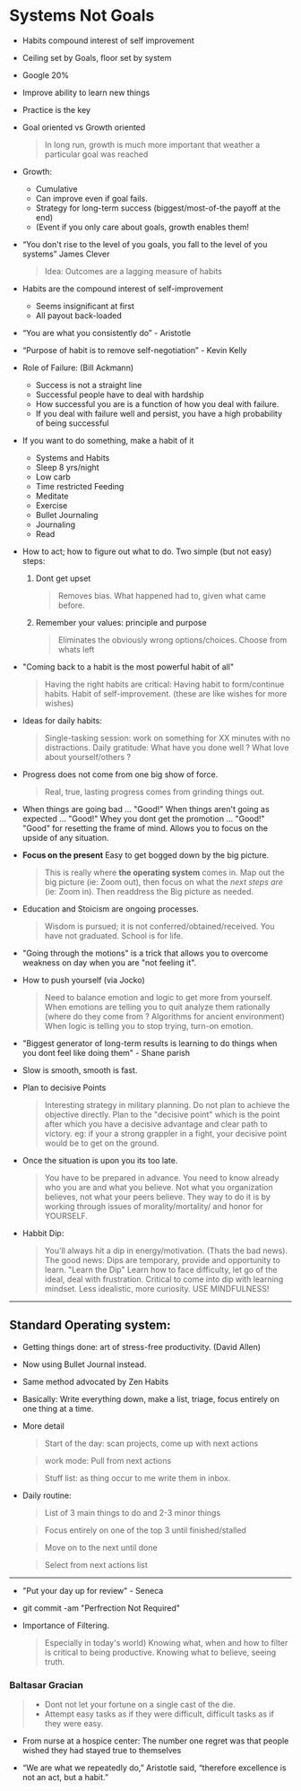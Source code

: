 
# Systems Not Goals

- Habits compound interest of self improvement

- Ceiling set by Goals, floor set by system

- Google 20%

- Improve ability to learn new things

- Practice is the key 

- Goal oriented vs Growth oriented 
  > In long run, growth is much more important that weather a particular goal was reached

- Growth:  
  - Cumulative
  - Can improve even if goal fails.
  - Strategy for long-term success (biggest/most-of-the payoff at the end)
  - (Event if you only care about goals, growth enables them!

- “You don't rise to the level of you goals, you fall to the level  of you systems”  James Clever
   > Idea: Outcomes are a lagging measure of habits
   
- Habits are the compound interest of self-improvement
  - Seems insignificant at first
  - All payout back-loaded

- “You are what you consistently do” - Aristotle

- “Purpose of habit is to remove self-negotiation” - Kevin Kelly

- Role of Failure:  (Bill Ackmann)
  - Success is not a straight line
  - Successful people have to deal with hardship
  - How successful you are is a function of how you deal with failure.
  - If you deal with failure well and persist, you have a high probability of being successful

- If you want to do something, make a habit of it

  - Systems and Habits
  - Sleep 8 yrs/night
  - Low carb
  - Time restricted Feeding
  - Meditate
  - Exercise
  - Bullet Journaling
  - Journaling
  - Read

- How to act; how to figure out what to do. 
  Two simple (but not easy) steps: 

   1. Dont get upset 
       > Removes bias.
       > What happened had to, given what came before.
   
   2. Remember your values: principle and purpose
       > Eliminates the obviously wrong options/choices.
       > Choose from whats left


- "Coming back to a habit is the most powerful habit of all"
  > Having the right habits are critical: Having habit to form/continue habits. Habit of self-improvement. (these are like wishes for more wishes)
  
- Ideas for daily habits:
   > Single-tasking session: work on something for XX minutes with no distractions. 
   > Daily gratitude: What have you done well ? What love about yourself/others ? 

- Progress does not come from one big show of force.  
   > Real, true, lasting progress comes from grinding things out. 

- When things are going bad ... "Good!"
  When things aren't going as expected ... "Good!"
  Whey you dont get the promotion ... "Good!"
  "Good" for resetting the frame of mind. Allows you to focus on the upside of any situation.

- **Focus on the present** Easy to get bogged down by the big picture. 
  > This is really where __the operating system__ comes in. 
  > Map out the big picture (ie: Zoom out), then focus on what the *next steps are* (ie: Zoom in). 
  > Then readdress the Big picture as needed.

- Education and Stoicism are ongoing processes.
   > Wisdom is pursued; it is not conferred/obtained/received.  You have not graduated. School is for life. 

- "Going through the motions" is a trick that allows you to overcome weakness on day when you are "not feeling it".

- How to push yourself (via Jocko)

  > Need to balance emotion and logic to get more from yourself. When
  emotions are telling you to quit analyze them rationally (where do
  they come from ? Algorithms for ancient environment) When logic is
  telling you to stop trying, turn-on emotion.

- "Biggest generator of long-term results is learning to do things when you dont feel like doing them" - Shane parish

- Slow is smooth, smooth is fast. 

- Plan to decisive Points

  > Interesting strategy in military planning.  Do not plan to achieve
  > the objective directly.  Plan to the "decisive point" which is the
  > point after which you have a decisive advantage and clear path to
  > victory.  eg: if your a strong grappler in a fight, your decisive
  > point would be to get on the ground.

- Once the situation is upon you its too late.

  > You have to be prepared in advance.  You need to know already who
  > you are and what you believe.  Not what you organization believes,
  > not what your peers believe.  They way to do it is by working
  > through issues of morality/mortality/ and honor for YOURSELF.

- Habbit Dip: 

  > You'll always hit a dip in energy/motivation. (Thats the bad
  > news).  The good news: Dips are temporary, provide and opportunity
  > to learn.  "Learn the Dip" Learn how to face difficulty, let go of
  > the ideal, deal with frustration.  Critical to come into dip with
  > learning mindset. Less idealistic, more curiosity. USE
  > MINDFULNESS!

---
## Standard Operating system: 

- Getting things done: art of stress-free productivity.  (David Allen)

- Now using Bullet Journal instead.

- Same method advocated by Zen Habits

- Basically: Write everything down, make a list, triage, focus entirely on one thing at a time.
- More detail
  > Start of the day: scan projects, come up with next actions
  
  > work mode: Pull from next actions 
  
  > Stuff list: as thing occur to me write them in inbox. 

- Daily routine: 
  > List of 3 main things to do and 2-3 minor things

  > Focus entirely on one of the top 3 until finished/stalled
  
  > Move on to the next until done

  > Select from next actions list
---

- "Put your day up for review" - Seneca

- git commit -am "Perfrection Not Required"

- Importance of Filtering.

  > Especially in today's world) Knowing what, when and how to filter is
  critical to being productive. Knowing what to believe, seeing truth.

### Baltasar Gracian
  > - Dont not let your fortune on a single cast of the die. 
  > - Attempt easy tasks as if they were difficult, difficult tasks as if they were easy.

 - From nurse at a hospice center: The number one regret was that people wished they had stayed true to themselves

- “We are what we repeatedly do,” Aristotle said, “therefore excellence is not an act, but a habit.” 